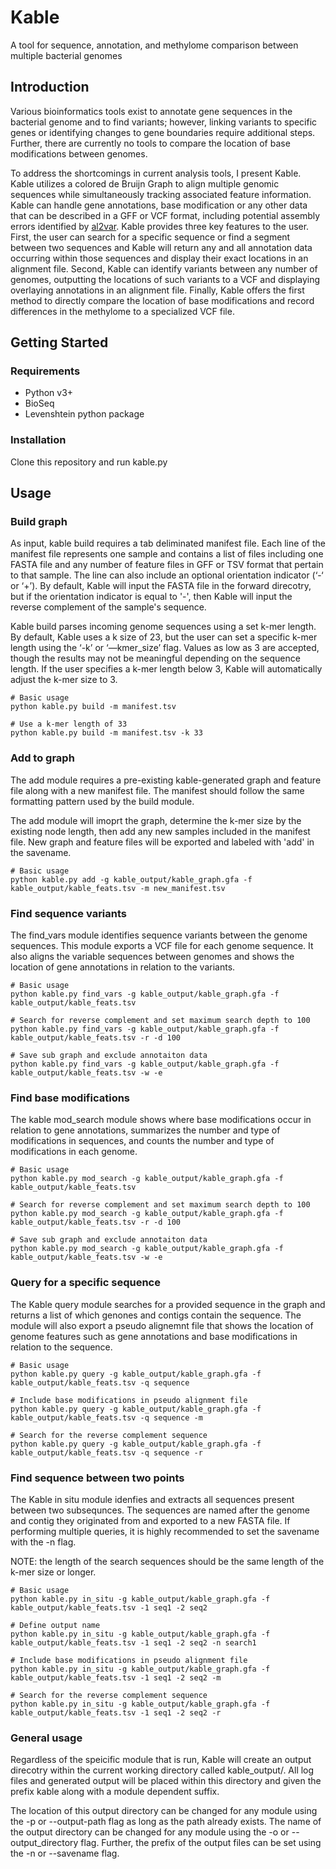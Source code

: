 # Kable
A tool for sequence, annotation, and methylome comparison between multiple bacterial genomes

## Introduction
Various bioinformatics tools exist to annotate gene sequences in the bacterial genome and to find variants; however, linking variants to specific genes or identifying changes to gene boundaries require additional steps. Further, there are currently no tools to compare the location of base modifications between genomes. 

To address the shortcomings in current analysis tools, I present Kable. Kable utilizes a colored de Bruijn Graph to align multiple genomic sequences while simultaneously tracking associated feature information. Kable can handle gene annotations, base modification or any other data that can be described in a GFF or VCF format, including potential assembly errors identified by [al2var](https://github.com/jrhendrix/al2var). Kable provides three key features to the user. First, the user can search for a specific sequence or find a segment between two sequences and Kable will return any and all annotation data occurring within those sequences and display their exact locations in an alignment file. Second, Kable can identify variants between any number of genomes, outputting the locations of such variants to a VCF and displaying overlaying annotations in an alignment file. Finally, Kable offers the first method to directly compare the location of base modifications and record differences in the methylome to a specialized VCF file. 

## Getting Started

### Requirements
* Python v3+
* BioSeq
* Levenshtein python package


### Installation
Clone this repository and run kable.py

## Usage

### Build graph
As input, kable build requires a tab deliminated manifest file. Each line of the manifest file represents one sample and contains a list of files including one FASTA file and any number of feature files in GFF or TSV format that pertain to that sample. The line can also include an optional orientation indicator (‘-‘ or ‘+’). By default, Kable will input the FASTA file in the forward direcotry, but if the orientation indicator is equal to '-', then Kable will input the reverse complement of the sample's sequence. 

Kable build parses incoming genome sequences using a set k-mer length. By default, Kable uses a k size of 23, but the user can set a specific k-mer length using the ‘-k’ or ‘—kmer_size’ flag. Values as low as 3 are accepted, though the results may not be meaningful depending on the sequence length. If the user specifies a k-mer length below 3, Kable will automatically adjust the k-mer size to 3.

```
# Basic usage
python kable.py build -m manifest.tsv 

# Use a k-mer length of 33
python kable.py build -m manifest.tsv -k 33
```


### Add to graph
The add module requires a pre-existing kable-generated graph and feature file along with a new manifest file. The manifest should follow the same formatting pattern used by the build module. 

The add module will imoprt the graph, determine the k-mer size by the existing node length, then add any new samples included in the manifest file. New graph and feature files will be exported and labeled with 'add' in the savename.

```
# Basic usage
python kable.py add -g kable_output/kable_graph.gfa -f kable_output/kable_feats.tsv -m new_manifest.tsv
```

### Find sequence variants
The find_vars module identifies sequence variants between the genome sequences. This module exports a VCF file for each genome sequence. It also aligns the variable sequences between genomes and shows the location of gene annotations in relation to the variants. 


```
# Basic usage
python kable.py find_vars -g kable_output/kable_graph.gfa -f kable_output/kable_feats.tsv

# Search for reverse complement and set maximum search depth to 100
python kable.py find_vars -g kable_output/kable_graph.gfa -f kable_output/kable_feats.tsv -r -d 100

# Save sub graph and exclude annotaiton data
python kable.py find_vars -g kable_output/kable_graph.gfa -f kable_output/kable_feats.tsv -w -e
```


### Find base modifications

The kable mod_search module shows where base modifications occur in relation to gene annotations, summarizes the number and type of modifications in sequences, and counts the number and type of modifications in each genome. 

```
# Basic usage
python kable.py mod_search -g kable_output/kable_graph.gfa -f kable_output/kable_feats.tsv

# Search for reverse complement and set maximum search depth to 100
python kable.py mod_search -g kable_output/kable_graph.gfa -f kable_output/kable_feats.tsv -r -d 100

# Save sub graph and exclude annotaiton data
python kable.py mod_search -g kable_output/kable_graph.gfa -f kable_output/kable_feats.tsv -w -e
```

### Query for a specific sequence
The Kable query module searches for a provided sequence in the graph and returns a list of which genones and contigs contain the sequence. The module will also export a pseudo alignemnt file that shows the location of genome features such as gene annotations and base modifications in relation to the sequence.

```
# Basic usage
python kable.py query -g kable_output/kable_graph.gfa -f kable_output/kable_feats.tsv -q sequence

# Include base modifications in pseudo alignment file
python kable.py query -g kable_output/kable_graph.gfa -f kable_output/kable_feats.tsv -q sequence -m

# Search for the reverse complement sequence
python kable.py query -g kable_output/kable_graph.gfa -f kable_output/kable_feats.tsv -q sequence -r

```

### Find sequence between two points
The Kable in situ module idenfies and extracts all sequences present between two subsequnces. The sequences are named after the genome and contig they originated from and exported to a new FASTA file. If performing multiple queries, it is highly recommended to set the savename with the -n flag.

NOTE: the length of the search sequences should be the same length of the k-mer size or longer. 

```
# Basic usage
python kable.py in_situ -g kable_output/kable_graph.gfa -f kable_output/kable_feats.tsv -1 seq1 -2 seq2

# Define output name
python kable.py in_situ -g kable_output/kable_graph.gfa -f kable_output/kable_feats.tsv -1 seq1 -2 seq2 -n search1

# Include base modifications in pseudo alignment file
python kable.py in_situ -g kable_output/kable_graph.gfa -f kable_output/kable_feats.tsv -1 seq1 -2 seq2 -m

# Search for the reverse complement sequence
python kable.py in_situ -g kable_output/kable_graph.gfa -f kable_output/kable_feats.tsv -1 seq1 -2 seq2 -r
```


### General usage
Regardless of the speicific module that is run, Kable will create an output direcotry within the current working directory called kable_output/. All log files and generated output will be placed within this directory and given the prefix kable along with a module dependent suffix. 

The location of this output directory can be changed for any module using the -p or --output-path flag as long as the path already exists. The name of the output directory can be changed for any module using the -o or --output_directory flag. Further, the prefix of the output files can be set using the -n or --savename flag. 





